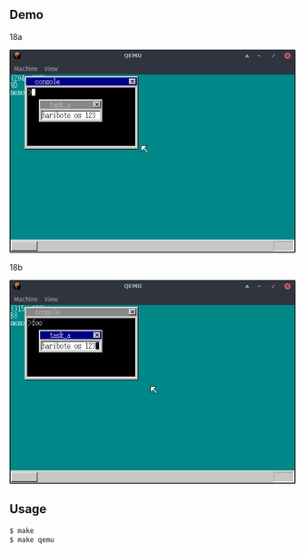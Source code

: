 ## Demo

18a

![template](https://github.com/watermelon892/OSPractice/blob/master/18_Dir_Command/pic/18a.png)

18b

![template](https://github.com/watermelon892/OSPractice/blob/master/18_Dir_Command/pic/18b.png)

## Usage

```
$ make
$ make qemu
```
